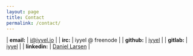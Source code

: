 ```yaml
---
layout: page
title: Contact
permalink: /contact/
---
```


| __email:__      | <a href="mailto:i@iyyel.io" target="_top">i@iyyel.io</a>                                 |
| __irc:__        | iyyel @ freenode                                                                         |
| __github:__     | <a href="https://github.com/iyyel/" target="_blank">iyyel</a>                            |
| __gitlab:__     | <a href="https://gitlab.com/iyyel/" target="_blank">iyyel</a>                            |
| __linkedin:__   | <a href="https://www.linkedin.com/in/daniellrsn/" target="_blank">Daniel Larsen</a>      |
